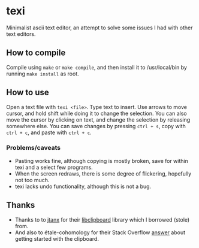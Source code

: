 # texi
Minimalist ascii text editor, an attempt to solve some
issues I had with other text editors.

## How to compile
Compile using `make` or `make compile`, and then install
it to /usr/local/bin by running `make install` as root.

## How to use
Open a text file with `texi <file>`. Type text to insert. 
Use arrows to move cursor, and hold shift while doing it
to change the selection. You can also move the cursor by
clicking on text, and change the selection by releasing
somewhere else. You can save changes by pressing `ctrl + s`,
copy with `ctrl + c`, and paste with `ctrl + c`. 

### Problems/caveats
- Pasting works fine, although copying is mostly broken,
save for within texi and a select few programs.
- When the screen redraws, there is some degree of flickering, hopefully not too much.
- texi lacks undo functionality, although this is not a bug.

## Thanks
- Thanks to to [jtanx](https://github.com/jtanx) for their [libclipboard](https://github.com/jtanx/libclipboard) library which I borrowed (stole) from.
- And also to étale-cohomology for their Stack Overflow [answer](https://stackoverflow.com/a/72977399) about getting started with the clipboard.
